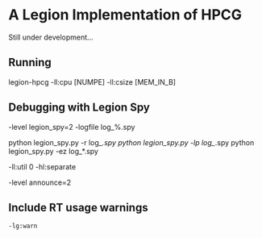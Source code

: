 # A Legion Implementation of HPCG 
Still under development...

## Running
legion-hpcg -ll:cpu [NUMPE] -ll:csize [MEM_IN_B]

## Debugging with Legion Spy
-level legion_spy=2 -logfile log_%.spy

python legion_spy.py -r log_*.spy
python legion_spy.py -lp log_*.spy
python legion_spy.py -ez log_*.spy

-ll:util 0 -hl:separate

-level announce=2

## Include RT usage warnings
```
-lg:warn
```
